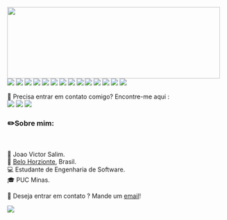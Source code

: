 <p>
  <img align="left" width="490" height="165" src="https://github-readme-stats.vercel.app/api?username=JvSalim&show_icons=true&hide_border=false&line_height=20&title_color=f69673&icon_color=1b93c9&show_owner=true"/>
  <p>
    <img src="https://img.shields.io/badge/Visual_Studio_Code-0078D4?style=for-the-badge&logo=visual%20studio%20code&logoColor=white"/>
    <img src="https://img.shields.io/badge/GitHub-100000?style=for-the-badge&logo=github&logoColor=white"/>
    <img src="https://img.shields.io/badge/GIT-E44C30?style=for-the-badge&logo=git&logoColor=white"/>
    <img src="https://img.shields.io/badge/Overleaf-47A141?style=for-the-badge&logo=Overleaf&logoColor=white"/>
    <img src="https://img.shields.io/badge/Microsoft_Excel-217346?style=for-the-badge&logo=microsoft-excel&logoColor=white"/>
    <img src="https://img.shields.io/badge/HTML-239120?style=for-the-badge&logo=html5&logoColor=white"/>
    <img src="https://img.shields.io/badge/CSS-239120?&style=for-the-badge&logo=css3&logoColor=white"/>
    <img src=" https://img.shields.io/badge/Red%20Hat-EE0000?style=for-the-badge&logo=redhat&logoColor=white"/>
   <img src="https://img.shields.io/badge/MySQL-005C84?style=for-the-badge&logo=mysql&logoColor=white"/>
    <img src="https://img.shields.io/badge/JavaScript-323330?style=for-the-badge&logo=javascript&logoColor=F7DF1E"/>
    <img src="https://img.shields.io/badge/C-00599C?style=for-the-badge&logo=c&logoColor=white"/>
    <img src="https://img.shields.io/badge/Java-ED8B00?style=for-the-badge&logo=openjdk&logoColor=white"/>
    <img src="https://img.shields.io/badge/Bootstrap-563D7C?style=for-the-badge&logo=bootstrap&logoColor=white"/>
    <img src="https://img.shields.io/badge/Spring-6DB33F?style=for-the-badge&logo=spring&logoColor=white"/> 
  </p>
</p>
<p>
  🔎 Precisa entrar em contato comigo? Encontre-me aqui :<br/>
  <a href="https://instagram.com/salimtrad"><img src="https://img.shields.io/badge/Gmail-D14836?style=for-the-badge&logo=gmail&logoColor=white"/></a>
  <a href="https://instagram.com/salimtrad"><img src="https://img.shields.io/badge/instagram-E4405F.svg?style=for-the-badge&logo=instagram&logoColor=white"/></a>
  <a href="https://linkedin.com/in/"><img src="https://img.shields.io/badge/linkedin-0077B5.svg?style=for-the-badge&logo=linkedin&logoColor=white"/></a>
</p>
<h3>✏️Sobre mim:</h3><br/>
<p>
  👨 <bold>Joao Victor Salim</bold>.<br/>
  💼 <a href="https://www.google.com/maps?q=belo+horizonte">Belo Horzionte</a>, Brasil.<br/>
  💻 Estudante de Engenharia de Software.<br/>
  🎓 PUC Minas.
</p>
<p>
  🔗 Deseja entrar em contato ? Mande um <a href="">email</a>!
</p>

![](./profile-3d-contrib/profile-green-animate.svg) 

